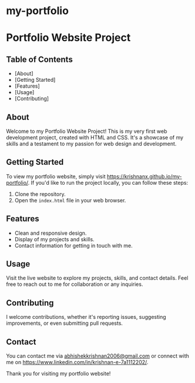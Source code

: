 # my-portfolio
# Portfolio Website Project

## Table of Contents
- [About]
- [Getting Started]
- [Features]
- [Usage]
- [Contributing]
  

## About
Welcome to my Portfolio Website Project! This is my very first web development project, created with HTML and CSS. It's a showcase of my skills and a testament to my passion for web design and development.

## Getting Started
To view my portfolio website, simply visit https://krishnanx.github.io/my-portfolio/. If you'd like to run the project locally, you can follow these steps:
1. Clone the repository.
2. Open the `index.html` file in your web browser.

## Features
- Clean and responsive design.
- Display of my projects and skills.
- Contact information for getting in touch with me.

## Usage
Visit the live website to explore my projects, skills, and contact details. Feel free to reach out to me for collaboration or any inquiries.

## Contributing
I welcome contributions, whether it's reporting issues, suggesting improvements, or even submitting pull requests.

## Contact
You can contact me via abhishekkrishnan2006@gmail.com or connect with me on https://www.linkedin.com/in/krishnan-e-7a1112202/.

Thank you for visiting my portfolio website!
